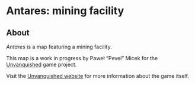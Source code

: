 Antares: mining facility
========================

About
-----

_Antares_ is a map featuring a mining facility.

This map is a work in progress by Paweł “Pevel” Micek for the [Unvanquished](https://unvanquished.net) game project. 

Visit the [Unvanquished website](https://unvanquished.net/) for more information about the game itself.
